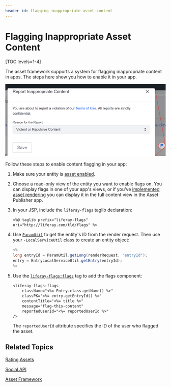 ```yaml
---
header-id: flagging-inappropriate-asset-content
---
```


# Flagging Inappropriate Asset Content

[TOC levels=1-4]

The asset framework supports a system for flagging inappropriate content in 
apps. The steps here show you how to enable it in your app. 

![Figure 1: Users can flag objectionable content.](../../../images/social-flags.png)

Follow these steps to enable content flagging in your app: 

1.  Make sure your entity is 
    [asset enabled](/docs/7-2/frameworks/-/knowledge_base/f/asset-framework). 

2.  Choose a read-only view of the entity you want to enable flags on. You can 
    display flags in one of your app's views, or if you've 
    [implemented asset rendering](/docs/7-2/frameworks/-/knowledge_base/f/creating-an-asset-renderer) 
    you can display it in the full content view in the Asset Publisher app. 

3.  In your JSP, include the `liferay-flags` taglib declaration: 

    ```markup
    <%@ taglib prefix="liferay-flags" uri="http://liferay.com/tld/flags" %>
    ```

4.  Use 
    [`ParamUtil`](@platform-ref@/7.2-latest/javadocs/portal-kernel/com/liferay/portal/kernel/util/ParamUtil.html) 
    to get the entity's ID from the render request. Then use your 
    `-LocalServiceUtil` class to create an entity object: 

    ```java
    <%
    long entryId = ParamUtil.getLong(renderRequest, "entryId");
    entry = EntryLocalServiceUtil.getEntry(entryId);
    %>
    ```

5.  Use the 
    [`liferay-flags:flags`](@app-ref@/collaboration/latest/taglibdocs/liferay-flags/flags.html) 
    tag to add the flags component: 

    ```markup
    <liferay-flags:flags
    	className="<%= Entry.class.getName() %>"
    	classPK="<%= entry.getEntryId() %>"
    	contentTitle="<%= title %>"
    	message="flag-this-content"
    	reportedUserId="<%= reportedUserId %>"
    />
    ```

    The `reportedUserId` attribute specifies the ID of the user who flagged the 
    asset. 

## Related Topics

[Rating Assets](/docs/7-2/frameworks/-/knowledge_base/f/rating-assets)

[Social API](/docs/7-2/frameworks/-/knowledge_base/f/social-api)

[Asset Framework](/docs/7-2/frameworks/-/knowledge_base/f/asset-framework)
